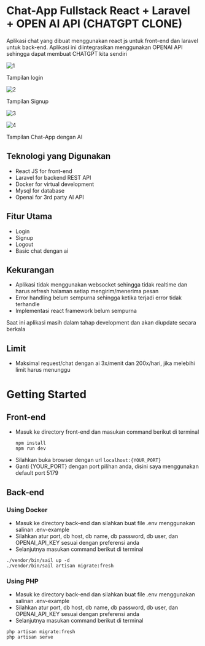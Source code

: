 # Chat-App Fullstack React + Laravel + OPEN AI API (CHATGPT CLONE)
Aplikasi chat yang dibuat menggunakan react js untuk front-end dan laravel untuk back-end. Aplikasi ini diintegrasikan menggunakan OPENAI API sehingga dapat membuat CHATGPT kita sendiri

![1](https://github.com/adityaakmalazhari/chat-app-fullstack/assets/93767825/cfa7060e-bc9f-44e3-b0b8-a6d3e4a0bd84)

Tampilan login

![2](https://github.com/adityaakmalazhari/chat-app-fullstack/assets/93767825/6f0c2f4d-1221-4f6f-a7c7-6a0cd4e93cdc)

Tampilan Signup

![3](https://github.com/adityaakmalazhari/chat-app-fullstack/assets/93767825/7edbc2a7-898c-4fcb-9a5b-34a8ab8f9bd8)

![4](https://github.com/adityaakmalazhari/chat-app-fullstack/assets/93767825/aa5f185d-8041-4fe4-a6d7-c0d56e607378)

Tampilan Chat-App dengan AI

## Teknologi yang Digunakan
- React JS for front-end
- Laravel for backend REST API
- Docker for virtual development
- Mysql for database
- Openai for 3rd party AI API

## Fitur Utama
- Login
- Signup
- Logout
- Basic chat dengan ai

## Kekurangan
- Aplikasi tidak menggunakan websocket sehingga tidak realtime dan harus refresh halaman setiap mengirim/menerima pesan
- Error handling belum sempurna sehingga ketika terjadi error tidak terhandle
- Implementasi react framework belum sempurna

Saat ini aplikasi masih dalam tahap development dan akan diupdate secara berkala

## Limit
- Maksimal request/chat dengan ai 3x/menit dan 200x/hari, jika melebihi limit harus menunggu

# Getting Started
## Front-end
- Masuk ke directory front-end dan masukan command berikut di terminal
  ```
  npm install
  npm run dev
  ```
- Silahkan buka browser dengan url ```localhost:{YOUR_PORT}```
- Ganti {YOUR_PORT} dengan port pilihan anda, disini saya menggunakan default port 5179

## Back-end
### Using Docker
- Masuk ke directory back-end dan silahkan buat file .env menggunakan salinan .env-example
- Silahkan atur port, db host, db name, db password, db user, dan OPENAI_API_KEY sesuai dengan preferensi anda
- Selanjutnya masukan command berikut di terminal
```
./vendor/bin/sail up -d
./vendor/bin/sail artisan migrate:fresh
```

### Using PHP
- Masuk ke directory back-end dan silahkan buat file .env menggunakan salinan .env-example
- Silahkan atur port, db host, db name, db password, db user, dan OPENAI_API_KEY sesuai dengan preferensi anda
- Selanjutnya masukan command berikut di terminal
```
php artisan migrate:fresh
php artisan serve
```

